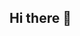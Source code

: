 ## Hi there 👋

<!--
**Niekkie1018/NIekkie1018** is a ✨ _special_ ✨ repository because its `README.md` (this file) appears on your GitHub profile.

Here are some ideas to get you started:

- 🔭 I’m currently working on financial analysis projects. 
- 🌱 I’m currently actively seeking a role as financial analyst or corporate finance analyst (M&A).
- 🤔 I’m looking for help with financial modeling skills. 
- 📫 Email: niekkiewong@gmail.com/ LinkedIn: linkedin.com/in/niekkie-wong-96a114174
- ⚡ Fun fact: 99s, love travelling
-->
